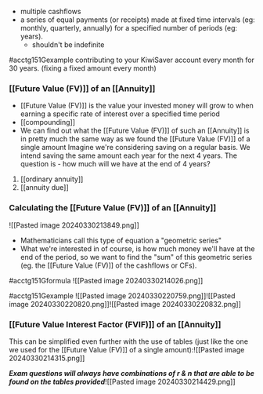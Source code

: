 - multiple cashflows
- a series of equal payments (or receipts) made at fixed time intervals (eg: monthly, quarterly, annually) for a specified number of periods (eg: years).
	- shouldn't be indefinite

#acctg151Gexample contributing to your KiwiSaver account every month for 30 years. (fixing a fixed amount every month)

### [[Future Value (FV)]] of an [[Annuity]]
- [[Future Value (FV)]] is the value your invested money will grow to when earning a specific rate of interest over a specified time period
- [[compounding]]
- We can find out what the [[Future Value (FV)]] of such an [[Annuity]] is in pretty much the same way as we found the [[Future Value (FV)]] of a single amount
Imagine we're considering saving on a regular basis. We intend saving the same amount each year for the next 4 years. 
The question is - how much will we have at the end of 4 years?
1. [[ordinary annuity]]
2. [[annuity due]]
### Calculating the [[Future Value (FV)]] of an [[Annuity]]
![[Pasted image 20240330213849.png]]
- Mathematicians call this type of equation a "geometric series"
- What we're interested in of course, is how much money we'll have at the end of the period, so we want to find the "sum" of this geometric series (eg. the [[Future Value (FV)]] of the cashflows or CFs). 

#acctg151Gformula ![[Pasted image 20240330214026.png]]

#acctg151Gexample ![[Pasted image 20240330220759.png]]![[Pasted image 20240330220820.png]]![[Pasted image 20240330220832.png]]
### [[Future Value Interest Factor (FVIF)]] of an [[Annuity]]
This can be simplified even further with the use of tables (just like the one we used for the [[Future Value (FV)]] of a single amount):![[Pasted image 20240330214315.png]]

***Exam questions will always have combinations of r & n that are able to be found on the tables provided***![[Pasted image 20240330214429.png]]